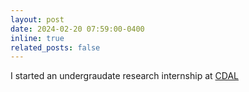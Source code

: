 ```yaml
---
layout: post
date: 2024-02-20 07:59:00-0400
inline: true
related_posts: false
---
```


I started an undergraudate research internship at [CDAL](https://sites.google.com/view/ku-cdal)
